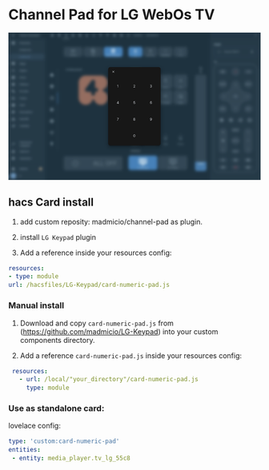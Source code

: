 # Channel Pad for LG WebOs TV


![all](example/pad.png)

## hacs Card install
1. add custom reposity: madmicio/channel-pad as plugin.

2. install `LG Keypad` plugin

3. Add a reference  inside your resources config:

  ```yaml
resources:
- type: module
  url: /hacsfiles/LG-Keypad/card-numeric-pad.js
```


### Manual install

1. Download and copy `card-numeric-pad.js` from (https://github.com/madmicio/LG-Keypad) into your custom components  directory.

2. Add a reference `card-numeric-pad.js` inside your resources config:

 ```yaml
  resources:
    - url: /local/"your_directory"/card-numeric-pad.js
      type: module
```

### Use as standalone card:
lovelace config:

 ```yaml
type: 'custom:card-numeric-pad'
entities:
  - entity: media_player.tv_lg_55c8
```


